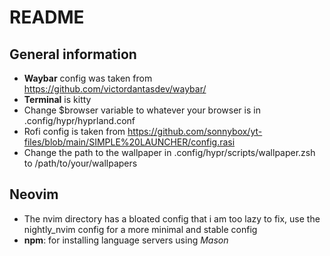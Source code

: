 # README

## General information
- **Waybar** config was taken from https://github.com/victordantasdev/waybar/
- **Terminal** is kitty
- Change $browser variable to whatever your browser is in .config/hypr/hyprland.conf
- Rofi config is taken from https://github.com/sonnybox/yt-files/blob/main/SIMPLE%20LAUNCHER/config.rasi
- Change the path to the wallpaper in .config/hypr/scripts/wallpaper.zsh to /path/to/your/wallpapers


## Neovim

- The nvim directory has a bloated config that i am too lazy to fix, use the nightly_nvim config for a more 
minimal and stable config
- **npm**: for installing language servers using _Mason_
